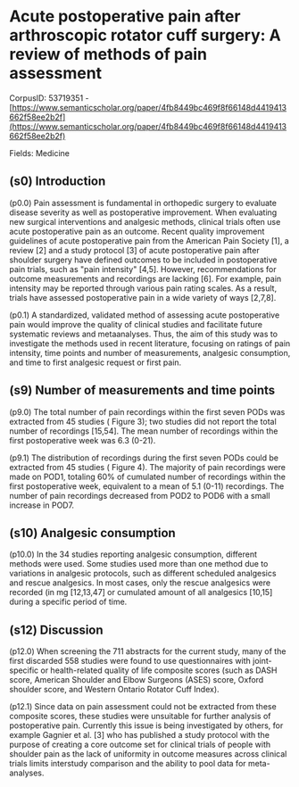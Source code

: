 # Acute postoperative pain after arthroscopic rotator cuff surgery: A review of methods of pain assessment

CorpusID: 53719351 - [https://www.semanticscholar.org/paper/4fb8449bc469f8f66148d4419413662f58ee2b2f](https://www.semanticscholar.org/paper/4fb8449bc469f8f66148d4419413662f58ee2b2f)

Fields: Medicine

## (s0) Introduction
(p0.0) Pain assessment is fundamental in orthopedic surgery to evaluate disease severity as well as postoperative improvement. When evaluating new surgical interventions and analgesic methods, clinical trials often use acute postoperative pain as an outcome. Recent quality improvement guidelines of acute postoperative pain from the American Pain Society [1], a review [2] and a study protocol [3] of acute postoperative pain after shoulder surgery have defined outcomes to be included in postoperative pain trials, such as "pain intensity" [4,5]. However, recommendations for outcome measurements and recordings are lacking [6]. For example, pain intensity may be reported through various pain rating scales. As a result, trials have assessed postoperative pain in a wide variety of ways [2,7,8].

(p0.1) A standardized, validated method of assessing acute postoperative pain would improve the quality of clinical studies and facilitate future systematic reviews and metaanalyses. Thus, the aim of this study was to investigate the methods used in recent literature, focusing on ratings of pain intensity, time points and number of measurements, analgesic consumption, and time to first analgesic request or first pain.
## (s9) Number of measurements and time points
(p9.0) The total number of pain recordings within the first seven PODs was extracted from 45 studies ( Figure 3); two studies did not report the total number of recordings [15,54]. The mean number of recordings within the first postoperative week was 6.3 (0-21).

(p9.1) The distribution of recordings during the first seven PODs could be extracted from 45 studies ( Figure 4). The majority of pain recordings were made on POD1, totaling 60% of cumulated number of recordings within the first postoperative week, equivalent to a mean of 5.1 (0-11) recordings. The number of pain recordings decreased from POD2 to POD6 with a small increase in POD7. 
## (s10) Analgesic consumption
(p10.0) In the 34 studies reporting analgesic consumption, different methods were used. Some studies used more than one method due to variations in analgesic protocols, such as different scheduled analgesics and rescue analgesics. In most cases, only the rescue analgesics were recorded (in mg  [12,13,47] or cumulated amount of all analgesics [10,15] during a specific period of time.
## (s12) Discussion
(p12.0) When screening the 711 abstracts for the current study, many of the first discarded 558 studies were found to use questionnaires with joint-specific or health-related quality of life composite scores (such as DASH score, American Shoulder and Elbow Surgeons (ASES) score, Oxford shoulder score, and Western Ontario Rotator Cuff Index).

(p12.1) Since data on pain assessment could not be extracted from these composite scores, these studies were unsuitable for further analysis of postoperative pain. Currently this issue is being investigated by others, for example Gagnier et al. [3] who has published a study protocol with the purpose of creating a core outcome set for clinical trials of people with shoulder pain as the lack of uniformity in outcome measures across clinical trials limits interstudy comparison and the ability to pool data for meta-analyses.
